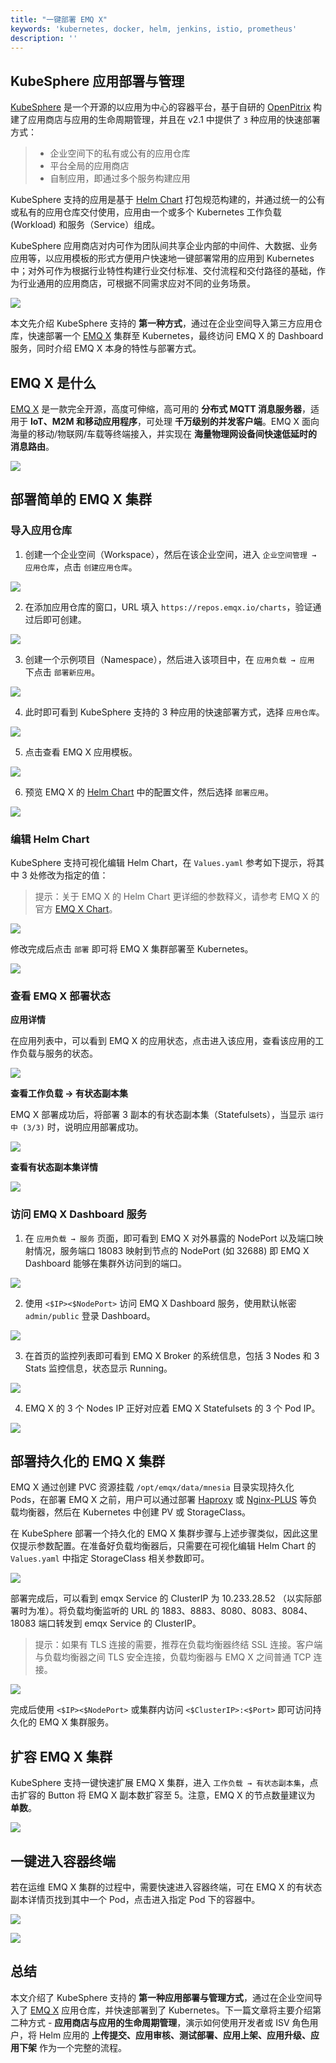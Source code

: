 ```yaml
---
title: "一键部署 EMQ X"
keywords: 'kubernetes, docker, helm, jenkins, istio, prometheus'
description: ''
---
```



## KubeSphere 应用部署与管理

[KubeSphere](https://github.com/kubesphere/kubesphere) 是一个开源的以应用为中心的容器平台，基于自研的 [OpenPitrix](https://openpitrix.io) 构建了应用商店与应用的生命周期管理，并且在 v2.1 中提供了 `3` 种应用的快速部署方式：

> - 企业空间下的私有或公有的应用仓库
> - 平台全局的应用商店
> - 自制应用，即通过多个服务构建应用

KubeSphere 支持的应用是基于 [Helm Chart](https://docs.helm.sh/using_helm) 打包规范构建的，并通过统一的公有或私有的应用仓库交付使用，应用由一个或多个 Kubernetes 工作负载 (Workload) 和服务（Service）组成。

KubeSphere 应用商店对内可作为团队间共享企业内部的中间件、大数据、业务应用等，以应用模板的形式方便用户快速地一键部署常用的应用到 Kubernetes 中；对外可作为根据行业特性构建行业交付标准、交付流程和交付路径的基础，作为行业通用的应用商店，可根据不同需求应对不同的业务场景。

![](https://pek3b.qingstor.com/kubesphere-docs/png/20191025011318.png)

本文先介绍 KubeSphere 支持的 **第一种方式**，通过在企业空间导入第三方应用仓库，快速部署一个 [EMQ X](https://www.emqx.io) 集群至 Kubernetes，最终访问 EMQ X 的 Dashboard 服务，同时介绍 EMQ X 本身的特性与部署方式。

## EMQ X 是什么

[EMQ X](https://github.com/emqx/emqx) 是一款完全开源，高度可伸缩，高可用的 **分布式 MQTT 消息服务器**，适用于 **IoT、M2M 和移动应用程序**，可处理 **千万级别的并发客户端**。EMQ X 面向海量的移动/物联网/车载等终端接入，并实现在 **海量物理网设备间快速低延时的消息路由**。

![](https://pek3b.qingstor.com/kubesphere-docs/png/20191025004214.png)

## 部署简单的 EMQ X 集群

### 导入应用仓库

1. 创建一个企业空间（Workspace），然后在该企业空间，进入 `企业空间管理 → 应用仓库`，点击 `创建应用仓库`。

![](https://pek3b.qingstor.com/kubesphere-docs/png/20191025004747.png)

2. 在添加应用仓库的窗口，URL 填入 `https://repos.emqx.io/charts`，验证通过后即可创建。

![](https://pek3b.qingstor.com/kubesphere-docs/png/20191025004847.png)

3. 创建一个示例项目（Namespace），然后进入该项目中，在 `应用负载 → 应用` 下点击 `部署新应用`。

![](https://pek3b.qingstor.com/kubesphere-docs/png/20191025005210.png)

4. 此时即可看到 KubeSphere 支持的 3 种应用的快速部署方式，选择 `应用仓库`。

![](https://pek3b.qingstor.com/kubesphere-docs/png/20191025005223.png)

5. 点击查看 EMQ X 应用模板。

![](https://pek3b.qingstor.com/kubesphere-docs/png/20191025005341.png)

6. 预览 EMQ X 的 [Helm Chart](https://github.com/emqx/emqx-chart) 中的配置文件，然后选择 `部署应用`。

![](https://pek3b.qingstor.com/kubesphere-docs/png/20191025005439.png)

### 编辑 Helm Chart

KubeSphere 支持可视化编辑 Helm Chart，在 `Values.yaml` 参考如下提示，将其中 3 处修改为指定的值：

> 提示：关于 EMQ X 的 Helm Chart 更详细的参数释义，请参考 EMQ X 的官方 [EMQ X Chart](https://github.com/emqx/emqx-chart)。

<!-- ```yaml
namespace: demo-project # 此处替换为您实际创建的项目名称
···
image: emqx/emqx:v3.2.3 # 指定 image 为 emqx/emqx:v3.2.3
···
service:
  type: NodePort # 将 service 从 ClusterIP 改为 NodePort
···
``` -->

![](https://pek3b.qingstor.com/kubesphere-docs/png/20191025175948.png)

修改完成后点击 `部署` 即可将 EMQ X 集群部署至 Kubernetes。

![](https://pek3b.qingstor.com/kubesphere-docs/png/20191025005829.png)

### 查看 EMQ X 部署状态

**应用详情**

在应用列表中，可以看到 EMQ X 的应用状态，点击进入该应用，查看该应用的工作负载与服务的状态。

![](https://pek3b.qingstor.com/kubesphere-docs/png/20191025010515.png)

**查看工作负载 → 有状态副本集**

EMQ X 部署成功后，将部署 3 副本的有状态副本集（Statefulsets），当显示 `运行中 (3/3)` 时，说明应用部署成功。

![](https://pek3b.qingstor.com/kubesphere-docs/png/20191025010654.png)

**查看有状态副本集详情**

![](https://pek3b.qingstor.com/kubesphere-docs/png/emq-1.gif)

### 访问 EMQ X Dashboard 服务

1. 在 `应用负载 → 服务` 页面，即可看到 EMQ X 对外暴露的 NodePort 以及端口映射情况，服务端口 18083 映射到节点的 NodePort (如 32688) 即 EMQ X Dashboard 能够在集群外访问到的端口。

![](https://pek3b.qingstor.com/kubesphere-docs/png/20191025103211.png)

2. 使用  `<$IP><$NodePort>` 访问 EMQ X Dashboard 服务，使用默认帐密 `admin/public` 登录 Dashboard。

![](https://pek3b.qingstor.com/kubesphere-docs/png/20191025104359.png)

3. 在首页的监控列表即可看到 EMQ X Broker 的系统信息，包括 3 Nodes 和 3 Stats 监控信息，状态显示 Running。

![](https://pek3b.qingstor.com/kubesphere-docs/png/20191025104904.png)

4. EMQ X 的 3 个 Nodes IP 正好对应着 EMQ X Statefulsets 的 3 个 Pod IP。

![](https://pek3b.qingstor.com/kubesphere-docs/png/20191025105350.png)

## 部署持久化的 EMQ X 集群

EMQ X 通过创建 PVC 资源挂载 `/opt/emqx/data/mnesia` 目录实现持久化 Pods，在部署 EMQ X 之前，用户可以通过部署 [Haproxy](http://www.haproxy.org/) 或 [Nginx-PLUS](https://www.nginx.com/products/nginx/) 等负载均衡器，然后在 Kubernetes 中创建 PV 或 StorageClass。

在 KubeSphere 部署一个持久化的 EMQ X 集群步骤与上述步骤类似，因此这里仅提示参数配置。在准备好负载均衡器后，只需要在可视化编辑 Helm Chart 的 `Values.yaml` 中指定 StorageClass 相关参数即可。

<!-- ```yaml
···
namespace: demo-project # 此处替换为您实际创建的项目名称
···
persistence
  enabled=true # 此处设为 true
  ···
  storageClass: local # 可通过 KubeSphere 页面或 kubectl get sc 查看存储类型
  ···
  image: emqx/emqx:v3.2.3 # 指定 image 为 emqx/emqx:v3.2.3
  ···
service:
  type: NodePort # 将 service 从 ClusterIP 改为 NodePort
  ···
  ``` -->

![](https://pek3b.qingstor.com/kubesphere-docs/png/20191025180459.png)

部署完成后，可以看到 emqx Service 的 ClusterIP 为 10.233.28.52 （以实际部署时为准）。将负载均衡监听的 URL 的 1883、8883、8080、8083、8084、18083 端口转发到 emqx Service 的 ClusterIP。



> 提示：如果有 TLS 连接的需要，推荐在负载均衡器终结 SSL 连接。客户端与负载均衡器之间 TLS 安全连接，负载均衡器与 EMQ X 之间普通 TCP 连接。

![](https://pek3b.qingstor.com/kubesphere-docs/png/20191025120216.png)

完成后使用 `<$IP><$NodePort>` 或集群内访问 `<$ClusterIP>:<$Port>` 即可访问持久化的 EMQ X 集群服务。

## 扩容 EMQ X 集群

KubeSphere 支持一键快速扩展 EMQ X 集群，进入 `工作负载 → 有状态副本集`，点击扩容的 Button 将 EMQ X 副本数扩容至 5。注意，EMQ X 的节点数量建议为 **单数**。

![](https://pek3b.qingstor.com/kubesphere-docs/png/20191025114511.png)

## 一键进入容器终端

若在运维 EMQ X 集群的过程中，需要快速进入容器终端，可在 EMQ X 的有状态副本详情页找到其中一个 Pod，点击进入指定 Pod 下的容器中。

![](https://pek3b.qingstor.com/kubesphere-docs/png/20191025115208.png)

![](https://pek3b.qingstor.com/kubesphere-docs/png/20191025115246.png)

## 总结

本文介绍了 KubeSphere 支持的 **第一种应用部署与管理方式**，通过在企业空间导入了 [EMQ X](https://www.emqx.io) 应用仓库，并快速部署到了 Kubernetes。下一篇文章将主要介绍第二种方式 - **应用商店与应用的生命周期管理**，演示如何使用开发者或 ISV 角色用户，将 Helm 应用的 **上传提交、应用审核、测试部署、应用上架、应用升级、应用下架** 作为一个完整的流程。
